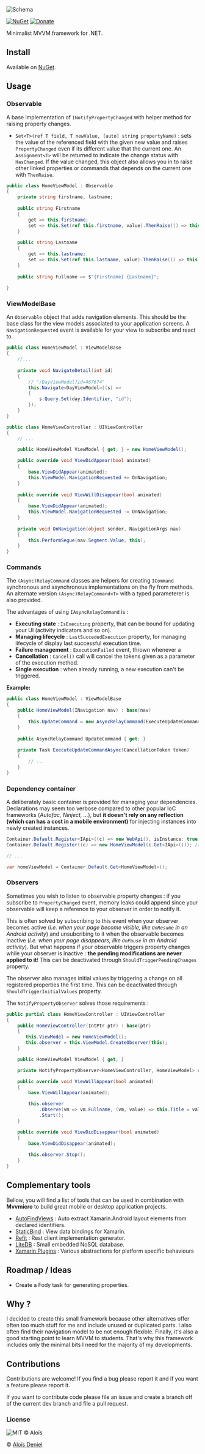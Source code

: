 ![Schema](./Documentation/Logo.png)

[![NuGet](https://img.shields.io/nuget/v/Mvvmicro.svg?label=NuGet)](https://www.nuget.org/packages/Mvvmicro/) [![Donate](https://img.shields.io/badge/donate-paypal-yellow.svg)](https://www.paypal.com/cgi-bin/webscr?cmd=_donations&business=ZJZKXPPGBKKAY&lc=US&item_name=GitHub&item_number=0000001&currency_code=USD&bn=PP%2dDonationsBF%3abtn_donate_SM%2egif%3aNonHosted)

Minimalist MVVM framework for .NET.

## Install

Available on [NuGet](https://www.nuget.org/packages/Mvvmicro/).

## Usage

### Observable

A base implementation of `INotifyPropertyChanged` with helper method for raising property changes.

* `Set<T>(ref T field, T newValue, [auto] string propertyName)` : sets the value of the referenced field with the given new value and raises `PropertyChanged` even if its different value that the current one. An `Assignment<T>` will be returned to indicate the change status with `HasChanged`. If the value changed, this object also allows you in to raise other linked properties or commands that depends on the current one with `ThenRaise`.

```csharp
public class HomeViewModel : Observable
{
    private string firstname, lastname;
    
    public string Firstname
    {
    	get => this.firstname;
    	set => this.Set(ref this.firstname, value).ThenRaise(() => this.Fullname);
    }
    
    public string Lastname
    {
    	get => this.lastname;
    	set => this.Set(ref this.lastname, value).ThenRaise(() => this.Fullname);
    }
    
    public string Fullname => $"{Firstname} {Lastname}";
    
}
```

### ViewModelBase

An `Observable` object that adds navigation elements. This should be the base class for the view models associated to your application screens. A `NavigationRequested` event is available for your view to subscribe and react to.

```csharp
public class HomeViewModel : ViewModelBase
{
	//...
	
    private void NavigateDetail(int id)
    {
    	// "/DayViewModel?id=467674"
    	this.Navigate<DayViewModel>((s) =>
		{
			s.Query.Set(day.Identifier, "id");
		});
    }
}
```

```csharp
public class HomeViewController : UIViewController
{
	// ...

	public HomeViewModel ViewModel { get; } = new HomeViewModel();

	public override void ViewDidAppear(bool animated)
	{
		base.ViewDidAppear(animated);
		this.ViewModel.NavigationRequested += OnNavigation;
	}
	
	public override void ViewWillDisappear(bool animated)
	{
		base.ViewDidAppear(animated);
		this.ViewModel.NavigationRequested -= OnNavigation;
	}
	
	private void OnNavigation(object sender, NavigationArgs nav)
	{
		this.PerformSegue(nav.Segment.Value, this);
	}
}
```

### Commands

The `(Async)RelayCommand` classes are helpers for creating `ICommand` synchronous and asynchronous implementations on the fly from methods. An alternate version `(Async)RelayCommand<T>` with a typed parameterer is also provided. 

The advantages of using `IAsyncRelayCommand` is :

* **Executing state** : `IsExecuting` property, that can be bound for updating your UI (activity indicators and so on).
* **Managing lifecycle** : `LastSuccededExecution` property, for managing lifecycle of display last successful execution time.
* **Failure management** : `ExecutionFailed` event, thrown whenever a
* **Cancellation** : `Cancel()` call will cancel the tokens given as a parameter of the execution method. 
* **Single execution** : when already running, a new execution can't be triggered.

**Example:**

```csharp
public class HomeViewModel : ViewModelBase
{
    public HomeViewModel(INavigation nav) : base(nav)
    {
    	this.UpdateCommand = new AsyncRelayCommand(ExecuteUpdateCommandAsync);
    }
    
    public AsyncRelayCommand UpdateCommand { get; }
    
    private Task ExecuteUpdateCommandAsync(CancellationToken token)
    {
        // ...
    }
}
```

### Dependency container

A deliberately basic container is provided for managing your dependencies. Declarations may seem too verbose compared to other popular IoC frameworks (*Autofac, Ninject, ...*), but **it doesn't rely on any reflection (which can has a cost in a mobile environment)** for injecting instances into newly created instances.

```csharp
Container.Default.Register<IApi>((c) => new WebApi(), isInstance: true); // A unique instance for entire lifecycle
Container.Default.Register((c) => new HomeViewModel(c.Get<IApi>())); // a new instance is created each time the type is requested

// ...

var homeViewModel = Container.Default.Get<HomeViewModel>();
```

### Observers

Sometimes you wish to listen to observable property changes : if you subscribe to `PropertyChanged` event, memory leaks could append since your observable will keep a reference to your observer in order to notify it. 

This is often solved by subscribing to this event when your observer becomes active (*i.e. when your page become visible, like `OnResume` in an Android activity*) and unsubcribing to it when the observable becomes inactive (*i.e. when your page disappears, like `OnPause` in an Android activity*). But what happens if your observable triggers property changes while your observer is inactive : **the pending modifications are never applied to it**! This can be deactivated through `ShouldTriggerPendingChanges` property.

The observer also manages initial values by triggering a change on all registered properties the first time. This can be deactivated through `ShouldTriggerInitialValues` property.

The `NotifyPropertyObserver` solves those requirements :

```csharp
public partial class HomeViewController : UIViewController
{
    public HomeViewController(IntPtr ptr) : base(ptr)
    {
       this.ViewModel = new HomeViewModel();
       this.observer = this.ViewModel.CreateObserver(this);
    }

    public HomeViewModel ViewModel { get; }

    private NotifyPropertyObserver<HomeViewController, HomeViewModel> observer;

    public override void ViewWillAppear(bool animated)
    {
        base.ViewWillAppear(animated);

        this.observer
            .Observe(vm => vm.Fullname, (vm, value) => this.Title = value)
            .Start();
    }

    public override void ViewDidDisappear(bool animated)
    {
        base.ViewDidDisappear(animated);
        
        this.observer.Stop();
    }
}
```

## Complementary tools

Bellow, you will find a list of tools that can be used in combination with **Mvvmicro** to build great mobile or desktop application projects.

* [AutoFindViews](https://github.com/aloisdeniel/AutoFindViews) : Auto extract Xamarin.Android layout elements from declared identifiers.
* [StaticBind](https://github.com/aloisdeniel/StaticBind) : View data bindings for Xamarin.
* [Refit](https://github.com/paulcbetts/refit) : Rest client implementation generator.
* [LiteDB](http://www.litedb.org/) : Small embedded NoSQL database.
* [Xamarin Plugins](https://github.com/xamarin/XamarinComponents) : Various abstractions for platform specific behaviours

## Roadmap / Ideas

* Create a Fody task for generating properties.

## Why ?

I decided to create this small framework because other alternatives offer often too much stuff for me and include unused or duplicated parts. I also often find their navigation model to be not enough flexible. Finally, it's also a good starting point to learn MVVM to students. That's why this framework includes only the minimal bits I need for the majority of my developments.

## Contributions

Contributions are welcome! If you find a bug please report it and if you want a feature please report it.

If you want to contribute code please file an issue and create a branch off of the current dev branch and file a pull request.

### License

![MIT © Aloïs](https://img.shields.io/badge/licence-MIT-blue.svg) 

© [Aloïs Deniel](http://aloisdeniel.github.io)
